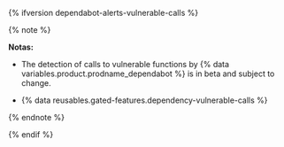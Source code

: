 {% ifversion dependabot-alerts-vulnerable-calls %}

{% note %}

**Notas:**

- The detection of calls to vulnerable functions by {% data variables.product.prodname_dependabot %} is in beta and subject to change.

- {% data reusables.gated-features.dependency-vulnerable-calls %}

{% endnote %}

{% endif %}

